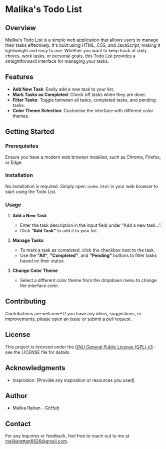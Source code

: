 # Malika's Todo List

## Overview

Malika's Todo List is a simple web application that allows users to manage their tasks effectively. It's built using HTML, CSS, and JavaScript, making it lightweight and easy to use. Whether you want to keep track of daily chores, work tasks, or personal goals, this Todo List provides a straightforward interface for managing your tasks.

## Features

- **Add New Task**: Easily add a new task to your list.
- **Mark Tasks as Completed**: Check off tasks when they are done.
- **Filter Tasks**: Toggle between all tasks, completed tasks, and pending tasks.
- **Color Theme Selection**: Customise the interface with different color themes.

## Getting Started

### Prerequisites

Ensure you have a modern web browser installed, such as Chrome, Firefox, or Edge.

### Installation

No installation is required. Simply open `index.html` in your web browser to start using the Todo List.

### Usage

1. **Add a New Task**
   - Enter the task description in the input field under "Add a new task...".
   - Click **"Add Task"** to add it to your list.

2. **Manage Tasks**
   - To mark a task as completed, click the checkbox next to the task.
   - Use the **"All"**, **"Completed"**, and **"Pending"** buttons to filter tasks based on their status.

3. **Change Color Theme**
   - Select a different color theme from the dropdown menu to change the interface color.

## Contributing

Contributions are welcome! If you have any ideas, suggestions, or improvements, please open an issue or submit a pull request.

## License

This project is licensed under the [GNU General Public License (GPL) v3](LICENSE) - see the LICENSE file for details.

## Acknowledgments

- Inspiration: [Provide any inspiration or resources you used]

## Author

- Malika Rattan - [GitHub](https://github.com/MalikaRattan)

## Contact

For any inquiries or feedback, feel free to reach out to me at [malikarattan6626@gmail.com](mailto:malikarattan6626@gmail.com).
